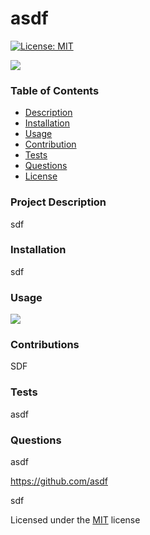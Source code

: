  # asdf
  [![License: MIT](https://img.shields.io/badge/License-MIT-yellow.svg)](https://opensource.org/licenses/MIT) 

  <img src = "sdf" >
  
  ### Table of Contents
  * [Description](#project-description)
  * [Installation](#installation)
  * [Usage](#usage)
  * [Contribution](#contributions)
  * [Tests](#tests)
  * [Questions](#questions)
  * [License](#license)
  
  ### Project Description
  sdf

  ### Installation
  sdf

  ### Usage
  [![](http://img.youtube.com/vi/6MG-ahrzxLE/0.jpg)](http://www.youtube.com/watch?v=6MG-ahrzxLE "Test video")

  ### Contributions
  SDF

  ### Tests
  asdf

  ### Questions
  asdf <br> 

  https://github.com/asdf

  sdf
  
  
  Licensed under the [MIT](sdf/blob/main/LICENSE.txt) license
